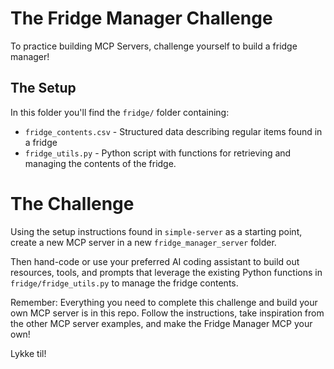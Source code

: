# The Fridge Manager Challenge

To practice building MCP Servers, challenge yourself to build a fridge manager!

## The Setup

In this folder you'll find the `fridge/` folder containing:
- `fridge_contents.csv` - Structured data describing regular items found in a fridge
- `fridge_utils.py` - Python script with functions for retrieving and managing the contents of the fridge.

# The Challenge

Using the setup instructions found in `simple-server` as a starting point, create a new MCP server in a new `fridge_manager_server` folder.

Then hand-code or use your preferred AI coding assistant to build out resources, tools, and prompts that leverage the existing Python functions in `fridge/fridge_utils.py` to manage the fridge contents.

Remember: Everything you need to complete this challenge and build your own MCP server is in this repo. Follow the instructions, take inspiration from the other MCP server examples, and make the Fridge Manager MCP your own!

Lykke til!